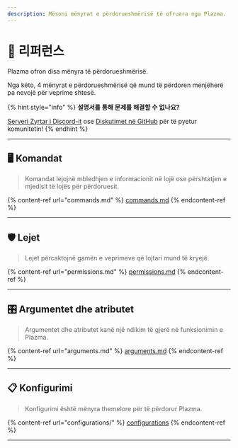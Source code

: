 ```yaml
---
description: Mësoni mënyrat e përdorueshmërisë të ofruara nga Plazma.
---
```


# 📜 리퍼런스

Plazma ofron disa mënyra të përdorueshmërisë.

Nga këto, 4 mënyrat e përdorueshmërisë që mund të përdoren menjëherë pa nevojë për veprime shtesë.

{% hint style="info" %}
**설명서를 통해 문제를 해결할 수 없나요?**

[Serveri Zyrtar i Discord-it](https://discord.gg/MmfC52K8A8) ose [Diskutimet në GitHub](https://github.com/PlazmaMC/PlazmaBukkit/discussions) për të pyetur komunitetin!
{% endhint %}

***

## 🖥️ Komandat <a href="#id-1" id="id-1"></a>

> Komandat lejojnë mbledhjen e informacionit në lojë ose përshtatjen e mjedisit të lojës për përdoruesit.

{% content-ref url="commands.md" %}
[commands.md](commands.md)
{% endcontent-ref %}

***

## 🛡️ Lejet <a href="#id-2" id="id-2"></a>

> Lejet përcaktojnë gamën e veprimeve që lojtari mund të kryejë.

{% content-ref url="permissions.md" %}
[permissions.md](permissions.md)
{% endcontent-ref %}

***

## 🎛️ Argumentet dhe atributet <a href="#id-3" id="id-3"></a>

> Argumentet dhe atributet kanë një ndikim të gjerë në funksionimin e Plazma.

{% content-ref url="arguments.md" %}
[arguments.md](arguments.md)
{% endcontent-ref %}

***

## 📋 Konfigurimi <a href="#id-4" id="id-4"></a>

> Konfigurimi është mënyra themelore për të përdorur Plazma.

{% content-ref url="configurations/" %}
[configurations](configurations/)
{% endcontent-ref %}

***
